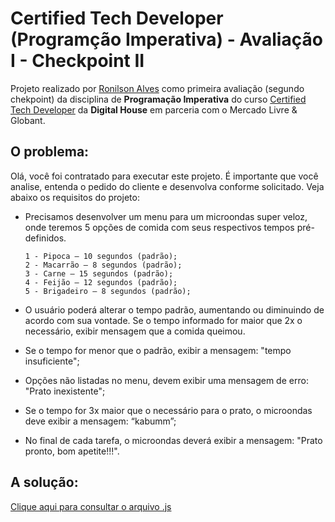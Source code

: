 # Certified Tech Developer (Programção Imperativa) - Avaliação I - Checkpoint II

Projeto realizado por [Ronilson Alves](https://linkedin.com/in/ronilsonalves) como primeira avaliação (segundo chekpoint) da disciplina de <strong>Programação Imperativa</strong> do curso [Certified Tech Developer](https://www.digitalhouse.com/br/bolsas/certifiedtechdeveloper#:~:text=%E2%80%9CCertified%20Tech%20Developer%E2%80%9D%20%C3%A9%20uma%20carreira%20pensada%20e,mundo.%20Forma%C3%A7%C3%A3o%20certificada%20pelas%20empresas%20l%C3%ADderes%20da%20regi%C3%A3o.) da <strong>Digital House</strong> em parceria com o Mercado Livre & Globant.

## O problema:
Olá, você foi contratado para executar este projeto. É importante que você analise, entenda o pedido do cliente e desenvolva conforme solicitado. Veja abaixo os requisitos do projeto:

- Precisamos desenvolver um menu para um microondas super veloz, onde teremos 5 opções de comida com seus respectivos tempos pré-definidos. 

      1 - Pipoca – 10 segundos (padrão);
      2 - Macarrão – 8 segundos (padrão);
      3 - Carne – 15 segundos (padrão);
      4 - Feijão – 12 segundos (padrão);
      5 - Brigadeiro – 8 segundos (padrão); 

- O usuário poderá alterar o tempo padrão, aumentando ou diminuindo de acordo com sua vontade. Se o tempo informado for maior que 2x o necessário, exibir mensagem que a comida queimou.
- Se o tempo for menor que o padrão, exibir a mensagem: "tempo insuficiente"; 
- Opções não listadas no menu, devem exibir uma mensagem de erro: "Prato inexistente";
- Se o tempo for 3x maior que o necessário para o prato, o microondas deve exibir a mensagem: “kabumm”;
- No final de cada tarefa, o microondas deverá exibir a mensagem: "Prato pronto, bom apetite!!!".

## A solução:
[Clique aqui para consultar o arquivo .js](microondas.js)